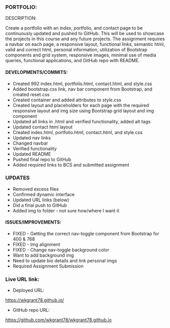 ### PORTFOLIO:

DESCRIPTION:

Create a portfolio with an index, portfolio, and contact page to be continuously updated and pushed to GitHub. This will be used to showcase the projects in this course and any future projects. The assignment requires a navbar on each page, a responsive layout, functional links, semantic html, valid and correct html, personal information, utilization of Bootstrap components and grid system, responsive images, minimal use of media queries, functional applications, and GitHub repo with README.


#### DEVELOPMENTS/COMMITS:

* Created 992 index.html, portfolio.html, contact.html, and style.css
* Added bootstrap.css link, nav bar component from Bootstrap, and created reset.css
* Created container and added attributes to style.css
* Created layout and placeholders for each page with the required responsive layout and img size using Bootstrap    grid layout and img component
* Updated all links in .html and verified functionality, added alt tags
* Updated contact html layout
* Created index.html, portfolio.html, contact.html, and style.css
* Updated nav links 
* Changed navbar 
* Verified functionality
* Updated README
* Pushed final repo to GitHub
* Added required links to BCS and submitted assignment 


### UPDATES
* Removed excess files 
* Confirmed dynamic interface
* Updated URL links (below)
* Did a final push to GitHub
* Added img to folder - not sure how/where I want it

#### ISSUES/IMPROVEMENTS:

* FIXED - Getting the correct nav-toggle component from Bootstrap for 400 & 768
* FIXED - Img alignment
* FIXED - Change nav-toggle background color
* Want to add background img
* Need to update bio details and link personal imgs
* Required Assignment Submission

### Live URL link:

* Deployed URL:

https://wkgrant78.github.io/   

* GitHub repo URL:

https://github.com/wkgrant78/wkgrant78.github.io

